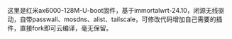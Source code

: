 这里是红米ax6000-128M-U-boot固件，基于immortalwrt-24.10，闭源无线驱动，自带passwall、mosdns、alist、tailscale，可修改代码增加自己需要的插件，直接fork即可云编译，毫无保留。
